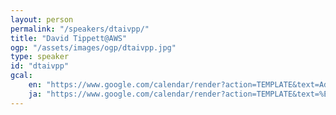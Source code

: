 ```yaml
---
layout: person
permalink: "/speakers/dtaivpp/"
title: "David Tippett@AWS"
ogp: "/assets/images/ogp/dtaivpp.jpg"
type: speaker
id: "dtaivpp"
gcal:
    en: "https://www.google.com/calendar/render?action=TEMPLATE&text=Advocating+in+Open-Source&dates=20230311T154000/20230311T161000&location=%E3%80%92220-0004+Kanagawa%2C+Yokohama%2C+Nishi+Ward%2C+Kitasaiwai%2C+2+Chome%E2%88%925%E2%88%9215+%E3%83%97%E3%83%AC%E3%83%9F%E3%82%A2%E6%A8%AA%E6%B5%9C%E8%A5%BF%E5%8F%A3%E3%83%93%E3%83%AB+4F&trp=true&details=https%3A%2F%2Fyokohama-2023.devrelcon.dev%2Fspeakers%2Fdtaivpp%2F&trp=undefined&trp=true&sprop="
    ja: "https://www.google.com/calendar/render?action=TEMPLATE&text=%E3%82%AA%E3%83%BC%E3%83%97%E3%83%B3%E3%82%BD%E3%83%BC%E3%82%B9%E3%81%AB%E3%81%8A%E3%81%91%E3%82%8B%E3%82%A2%E3%83%89%E3%83%9C%E3%82%AB%E3%82%B7%E3%83%BC&dates=20230311T154000/20230311T161000&location=%E3%80%92220-0004+Kanagawa%2C+Yokohama%2C+Nishi+Ward%2C+Kitasaiwai%2C+2+Chome%E2%88%925%E2%88%9215+%E3%83%97%E3%83%AC%E3%83%9F%E3%82%A2%E6%A8%AA%E6%B5%9C%E8%A5%BF%E5%8F%A3%E3%83%93%E3%83%AB+4F&trp=true&details=https%3A%2F%2Fyokohama-2023.devrelcon.dev%2Fspeakers%2Fdtaivpp%2F&trp=undefined&trp=true&sprop="
---
```

